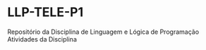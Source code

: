 # LLP-TELE-P1
Repositório da Disciplina de Linguagem e Lógica de Programação
Atividades da Disciplina